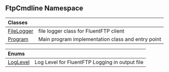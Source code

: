 ## FtpCmdline Namespace

| Classes | |
| :--- | :--- |
| [FileLogger](FileLogger.md 'FtpCmdline.FileLogger') | file logger class for FluentFTP client |
| [Program](Program.md 'FtpCmdline.Program') | Main program implementation class and entry point |

| Enums | |
| :--- | :--- |
| [LogLevel](LogLevel.md 'FtpCmdline.LogLevel') | Log Level for FluentFTP Logging in output file |
